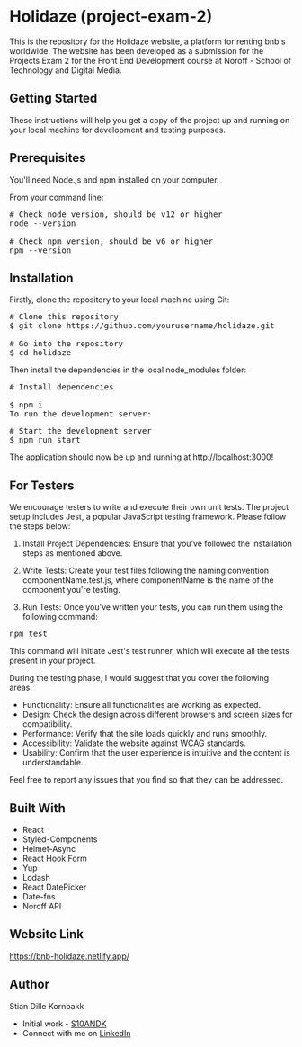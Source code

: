 # Holidaze (project-exam-2)

This is the repository for the Holidaze website, a platform for renting bnb's worldwide. The website has been developed as a submission for the Projects Exam 2 for the Front End Development course at Noroff - School of Technology and Digital Media.

## Getting Started

These instructions will help you get a copy of the project up and running on your local machine for development and testing purposes.

## Prerequisites

You'll need Node.js and npm installed on your computer.

From your command line:

<pre>
# Check node version, should be v12 or higher
node --version

# Check npm version, should be v6 or higher
npm --version
</pre>

## Installation

Firstly, clone the repository to your local machine using Git:

<pre>
# Clone this repository
$ git clone https://github.com/yourusername/holidaze.git

# Go into the repository
$ cd holidaze
</pre>

Then install the dependencies in the local node_modules folder:

<pre>
# Install dependencies

$ npm i
To run the development server:
</pre>

<pre>
# Start the development server
$ npm run start
</pre>

The application should now be up and running at http://localhost:3000!

## For Testers

We encourage testers to write and execute their own unit tests. The project setup includes Jest, a popular JavaScript testing framework. Please follow the steps below:

1. Install Project Dependencies: Ensure that you've followed the installation steps as mentioned above.

2. Write Tests: Create your test files following the naming convention componentName.test.js, where componentName is the name of the component you're testing.

3. Run Tests: Once you've written your tests, you can run them using the following command:

<pre>
npm test
</pre>

This command will initiate Jest's test runner, which will execute all the tests present in your project.

During the testing phase, I would suggest that you cover the following areas:

- Functionality: Ensure all functionalities are working as expected.
- Design: Check the design across different browsers and screen sizes for compatibility.
- Performance: Verify that the site loads quickly and runs smoothly.
- Accessibility: Validate the website against WCAG standards.
- Usability: Confirm that the user experience is intuitive and the content is understandable.

Feel free to report any issues that you find so that they can be addressed.

## Built With

- React
- Styled-Components
- Helmet-Async
- React Hook Form
- Yup
- Lodash
- React DatePicker
- Date-fns
- Noroff API

## Website Link

https://bnb-holidaze.netlify.app/

## Author

Stian Dille Kornbakk

- Initial work - [S10ANDK](https://github.com/S10ANDK)
- Connect with me on [LinkedIn](https://www.linkedin.com/in/stian-dille-kornbakk-335b5a159/)

